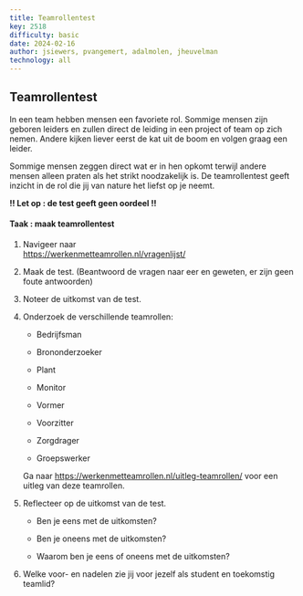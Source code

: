 ```yaml
---
title: Teamrollentest
key: 2518
difficulty: basic
date: 2024-02-16
author: jsiewers, pvangemert, adalmolen, jheuvelman
technology: all
---
```


## Teamrollentest

In een team hebben mensen een favoriete rol. Sommige mensen zijn geboren
leiders en zullen direct de leiding in een project of team op zich
nemen. Andere kijken liever eerst de kat uit de boom en volgen graag een
leider.

Sommige mensen zeggen direct wat er in hen opkomt terwijl andere mensen
alleen praten als het strikt noodzakelijk is. De teamrollentest geeft
inzicht in de rol die jij van nature het liefst op je neemt.

**!! Let op : de test geeft geen oordeel !!**

#### Taak : maak teamrollentest

1.  Navigeer naar  
    <a href="https://werkenmetteamrollen.nl/vragenlijst/" target="_blank">https://werkenmetteamrollen.nl/vragenlijst/</a>

2.  Maak de test. (Beantwoord de vragen naar eer en geweten, er zijn
    geen foute antwoorden)

3.  Noteer de uitkomst van de test.

4.  Onderzoek de verschillende teamrollen:

    -   Bedrijfsman

    -   Brononderzoeker

    -   Plant

    -   Monitor

    -   Vormer

    -   Voorzitter

    -   Zorgdrager

    -   Groepswerker

    Ga naar <a href="https://werkenmetteamrollen.nl/uitleg-teamrollen/" target="_blank">https://werkenmetteamrollen.nl/uitleg-teamrollen/</a> voor een uitleg van deze teamrollen.

5.  Reflecteer op de uitkomst van de test.

    -   Ben je eens met de uitkomsten?

    -   Ben je oneens met de uitkomsten?

    -   Waarom ben je eens of oneens met de uitkomsten?

6.  Welke voor- en nadelen zie jij voor jezelf als student en toekomstig
    teamlid?